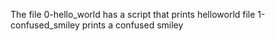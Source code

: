  The file 0-hello_world has a script that prints helloworld
file  1-confused_smiley prints a confused smiley
